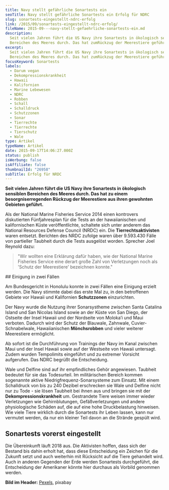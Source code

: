 ```yaml
---
title: Navy stellt gefährliche Sonartests ein
seoTitle: Navy stellt gefährliche Sonartests ein Erfolg für NDRC
slug: sonartests-eingestellt-ndrc-erfolg
link: /2015/09/sonartests-eingestellt-ndrc-erfolg/
fileName: 2015-09---navy-stellt-gefaehrliche-sonartests-ein.md
description:
  Seit vielen Jahren führt die US Navy ihre Sonartests in ökologisch sensiblen
  Bereichen des Meeres durch. Das hat zumRückzug der Meerestiere geführt.
excerpt:
  Seit vielen Jahren führt die US Navy ihre Sonartests in ökologisch sensiblen
  Bereichen des Meeres durch. Das hat zumRückzug der Meerestiere geführt.
focusKeyword: Sonartests
labels:
  - Darum vegan
  - Dekompressionskrankheit
  - Hawaii
  - Kalifornien
  - Marine Lebewesen
  - NDRC
  - Robben
  - Schall
  - Schalldruck
  - Schutzzonen
  - Sonar
  - Tierrechte
  - Tierrechte
  - Tierschutz
  - Wale
type: Artikel
typeName: Artikel
date: 2015-09-17T14:06:27.000Z
status: publish
isWerbung: false
isAffiliate: false
thumbnailId: "26958"
subTitle: Erfolg für NRDC
---
```


<strong>Seit vielen Jahren führt die US Navy ihre Sonartests in ökologisch
sensiblen Bereichen des Meeres durch. Das hat zu einem besorgniserregenden
Rückzug der Meerestiere aus ihren gewohnten Gebieten geführt.</strong>

Als der National Marine Fisheries Service 2014 einen kontrovers diskutierten
Fünfjahresplan für die Tests an der hawaiianischen und kalifornischen Küste
veröffentlichte, schaltete sich unter anderem das National Resources Defense
Council (NRDC) ein. Die <strong>Tierrechtsaktivisten</strong> waren entsetzt.
Berichten des NRDC zufolge waren über 9.593.430 Fälle von partieller Taubheit
durch die Tests ausgelöst worden. Sprecher Joel Reynold dazu:

<blockquote>"Wir wollten eine Erklärung dafür haben, wie der National Marine Fisheries Service eine derart große Zahl von Verletzungen noch als 'Schutz der Meerestiere' bezeichnen konnte."</blockquote>## Einigung in zwei Fällen

Am Bundesgericht in Honolulu konnte in zwei Fällen eine Einigung erzielt werden.
Die Navy stimmte dabei das erste Mal zu, in den betroffenen Gebiete vor Hawaii
und Kalifornien <strong>Schutzzonen</strong> einzurichten.

Der Navy wurde die Nutzung ihrer Sonarsystheme zwischen Santa Catalina Island
und San Nicolas Island sowie an der Küste von San Diego, der Ostseite der Insel
Hawaii und der Nordseite von Moloka’i und Maui verboten. Dadurch wird der Schutz
der Blauwale, Zahnwale, Cuvier-Schnabelwale, Hawaiianischen
<strong>Mönchsrobben</strong> und vieler weiterer Meerestiere ermöglicht.

Ab sofort ist die Durchführung von Trainings der Navy im Kanal zwischen Maui und
der Insel Hawaii sowie auf der Westseite von Hawaii untersagt. Zudem wurden
Tempolimits eingeführt und zu extremer Vorsicht aufgerufen. Das NDRC begrüßt die
Entscheidung.

Wale und Delfine sind auf ihr empfindliches Gehör angewiesen. Taubheit bedeutet
für sie das Todesurteil. Im militärischen Bereich kommen sogenannte aktive
Niedrigfrequenz-Sonarsysteme zum Einsatz. Mit einem Schalldruck von bis zu 240
Dezibel erschrecken sie Wale und Delfine nicht nur zu Tode - sie lösen Taubheit
bei ihnen aus und bringen sie mit der <strong>Dekompressionskrankheit</strong>
um. Gestrandete Tiere weisen immer wieder Verletzungen wie Gehirnblutungen,
Gefäßverletzungen und andere physiologische Schäden auf, die auf eine hohe
Druckbelastung hinweisen. Wie viele Tiere wirklich durch die Sonartests ihr
Leben lassen, kann nur vermutet werden, da nur ein kleiner Teil davon an die
Strände gespült wird.

## Sonartests vorerst eingestellt

Die Übereinkunft läuft 2018 aus. Die Aktivisten hoffen, dass sich der Bestand
bis dahin erholt hat, dass diese Entscheidung ein Zeichen für die Zukunft setzt
und auch weiterhin mit Rücksicht auf die Tiere gehandelt wird. Auch in anderen
Gegenden der Erde werden Sonartests durchgeführt, die Entscheidung der
Amerikaner könnte hier durchaus als Vorbild genommen werden.

<strong>Bild im Header:</strong>
[Pexels](https://pixabay.com/de/users/pexels-2286921/), pixabay
